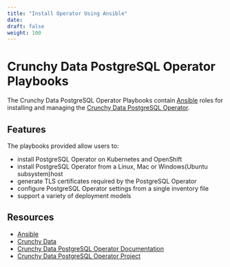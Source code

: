 ```yaml
---
title: "Install Operator Using Ansible"
date:
draft: false
weight: 100
---
```


# Crunchy Data PostgreSQL Operator Playbooks

The Crunchy Data PostgreSQL Operator Playbooks contain [Ansible](https://www.ansible.com/)
roles for installing and managing the [Crunchy Data PostgreSQL Operator](https://access.crunchydata.com/documentation/postgres-operator/4.2.2/installation/install-with-ansible/).  

## Features

The playbooks provided allow users to:

* install PostgreSQL Operator on Kubernetes and OpenShift
* install PostgreSQL Operator from a Linux, Mac or Windows(Ubuntu subsystem)host
* generate TLS certificates required by the PostgreSQL Operator
* configure PostgreSQL Operator settings from a single inventory file
* support a variety of deployment models

## Resources

* [Ansible](https://www.ansible.com/)
* [Crunchy Data](https://www.crunchydata.com/)
* [Crunchy Data PostgreSQL Operator Documentation](https://crunchydata.github.io/postgres-operator/stable/)
* [Crunchy Data PostgreSQL Operator Project](https://github.com/CrunchyData/postgres-operator)
